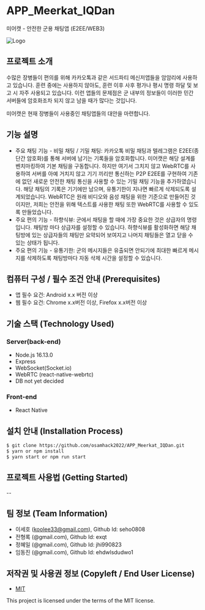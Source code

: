 # APP_Meerkat_IQDan
미어캣 - 안전한 군용 채팅앱 (E2EE/WEB3)

![Logo](https://i.imgur.com/1ZXpCDm.png)

## 프로젝트 소개
수많은 장병들이 편의를 위해 카카오톡과 같은 서드파티 메신저앱들을 암암리에 사용하고 있습니다. 훈련 중에는 사용하지 않아도, 훈련 이후 사후 평가나 평시 명령 하달 및 보고 시 자주 사용되고 있습니다. 이런 앱들의 문제점은 군 내부의 정보들이 이러한 민간 서버들에 암호화조차 되지 않고 남을 때가 많다는 것입니다. 

미어캣은 현재 장병들이 사용중인 채팅앱들의 대안을 마련합니다. 

## 기능 설명
 - 주요 채팅 기능 - 비밀 채팅 / 기밀 채팅: 카카오톡 비밀 채팅과 텔레그램은 E2EE(종단간 암호화)를 통해 서버에 남기는 기록들을 암호화합니다. 미어캣은 해당 설계를 벤치마킹하여 기본 채팅을 구동합니다. 하지만 여기서 그치지 않고 WebRTC를 사용하여 서버를 아예 거치지 않고 기기 끼리만 통신하는 P2P E2EE를 구현하여 기존에 없던 새로운 안전한 채팅 통신을 사용할 수 있는 기밀 채팅 기능을 추가하였습니다. 해당 채팅의 기록은 기기에만 남으며, 유통기한이 지나면 빠르게 삭제되도록 설계되었습니다. WebRTC은 원래 비디오와 음성 채팅을 위한 기준으로 만들어진 것이지만, 저희는 안전을 위해 텍스트를 사용한 채팅 또한 WebRTC를 사용할 수 있도록 만들었습니다.
 - 주요 편의 기능 - 하향식뷰: 군에서 채팅을 할 때에 가장 중요한 것은 상급자의 명령입니다. 채팅방 마다 상급자를 설정할 수 있습니다. 하향식뷰를 활성화하면 해당 채팅방에 있는 상급자들의 채팅만 요약되어 보여지고 나머지 채팅들은 열고 닫을 수 있는 상태가 됩니다.
 - 주요 편의 기능 - 유통기한: 군의 메시지들은 유출되면 안되기에 최대한 빠르게 메시지를 삭제하도록 채팅방마다 자동 삭제 시간을 설정할 수 있습니다.  

## 컴퓨터 구성 / 필수 조건 안내 (Prerequisites)
* 앱 필수 요건: Android x.x 버전 이상
* 웹 필수 요건: Chrome x.x버전 이상, Firefox x.x버전 이상 

## 기술 스택 (Technology Used) 
### Server(back-end)
 - Node.js 16.13.0 
 - Express
 - WebSocket(Socket.io)
 - WebRTC (react-native-webrtc)
 - DB not yet decided
 
### Front-end
 -  React Native
 
## 설치 안내 (Installation Process)
```bash
$ git clone https://github.com/osamhack2022/APP_Meerkat_IQDan.git
$ yarn or npm install
$ yarn start or npm run start
```

## 프로젝트 사용법 (Getting Started)
--
 
## 팀 정보 (Team Information)
- 이세호 (koolee33@gmail.com), Github Id: seho0808
- 전형록 (@gmail.com), Github Id: exqt
- 정혜일 (@gmail.com), Github Id: jhi990823
- 임동진 (@gmail.com), Github Id: ehdwlsdudwo1

## 저작권 및 사용권 정보 (Copyleft / End User License)
 * [MIT](https://github.com/osamhack2022/APP_Meerkat_IQDan/blob/main/license.md)

This project is licensed under the terms of the MIT license.
